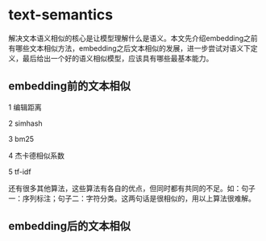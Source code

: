 # text-semantics
解决文本语义相似的核心是让模型理解什么是语义。本文先介绍embedding之前有哪些文本相似方法，embedding之后文本相似的发展，进一步尝试对语义下定义，最后给出一个好的语义相似模型，应该具有哪些最基本能力。
## embedding前的文本相似
1 编辑距离

2 simhash

3 bm25

4 杰卡德相似系数

5 tf-idf

还有很多其他算法，这些算法有各自的优点，但同时都有共同的不足。如：句子一：序列标注；句子二：字符分类。这两句话是很相似的，用以上算法很难解。
## embedding后的文本相似
